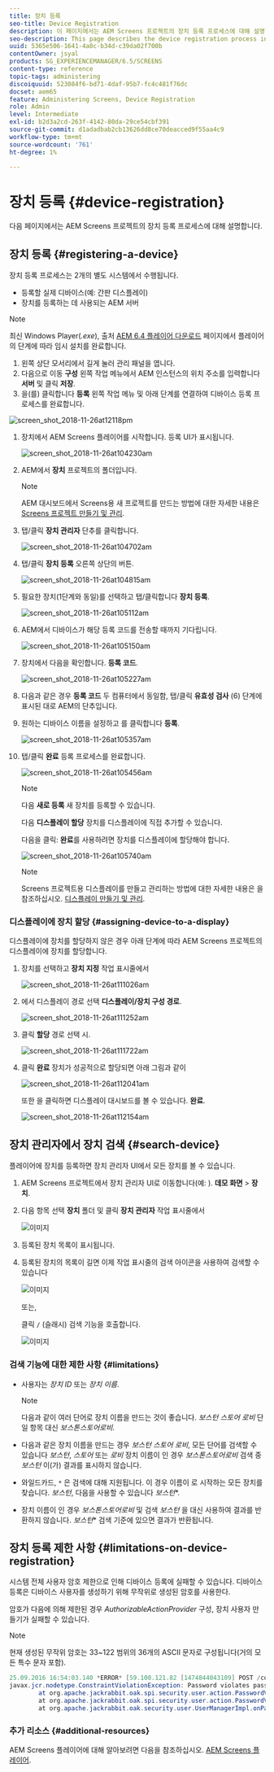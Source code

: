 ```yaml
---
title: 장치 등록
seo-title: Device Registration
description: 이 페이지에서는 AEM Screens 프로젝트의 장치 등록 프로세스에 대해 설명합니다.
seo-description: This page describes the device registration process in an AEM Screens project.
uuid: 5365e506-1641-4a0c-b34d-c39da02f700b
contentOwner: jsyal
products: SG_EXPERIENCEMANAGER/6.5/SCREENS
content-type: reference
topic-tags: administering
discoiquuid: 523084f6-bd71-4daf-95b7-fc4c481f76dc
docset: aem65
feature: Administering Screens, Device Registration
role: Admin
level: Intermediate
exl-id: b2d3a2cd-263f-4142-80da-29ce54cbf391
source-git-commit: d1adadbab2cb13626dd8ce70deacced9f55aa4c9
workflow-type: tm+mt
source-wordcount: '761'
ht-degree: 1%

---
```


# 장치 등록 {#device-registration}

다음 페이지에서는 AEM Screens 프로젝트의 장치 등록 프로세스에 대해 설명합니다.

## 장치 등록 {#registering-a-device}

장치 등록 프로세스는 2개의 별도 시스템에서 수행됩니다.

* 등록할 실제 디바이스(예: 간판 디스플레이)
* 장치를 등록하는 데 사용되는 AEM 서버

>[!NOTE]
>
>최신 Windows Player(*.exe*), 출처 [AEM 6.4 플레이어 다운로드](https://download.macromedia.com/screens/) 페이지에서 플레이어의 단계에 따라 임시 설치를 완료합니다.
>
>1. 왼쪽 상단 모서리에서 길게 눌러 관리 패널을 엽니다.
>1. 다음으로 이동 **구성** 왼쪽 작업 메뉴에서 AEM 인스턴스의 위치 주소를 입력합니다 **서버** 및 클릭 **저장**.
>1. 을(를) 클릭합니다 **등록** 왼쪽 작업 메뉴 및 아래 단계를 연결하여 디바이스 등록 프로세스를 완료합니다.
>

![screen_shot_2018-11-26at12118pm](assets/screen_shot_2018-11-26at12118pm.png)

1. 장치에서 AEM Screens 플레이어를 시작합니다. 등록 UI가 표시됩니다.

   ![screen_shot_2018-11-26at104230am](assets/screen_shot_2018-11-26at104230am.png)

1. AEM에서 **장치** 프로젝트의 폴더입니다.

   >[!NOTE]
   >
   >AEM 대시보드에서 Screens용 새 프로젝트를 만드는 방법에 대한 자세한 내용은 [Screens 프로젝트 만들기 및 관리](creating-a-screens-project.md).

1. 탭/클릭 **장치 관리자** 단추를 클릭합니다.

   ![screen_shot_2018-11-26at104702am](assets/screen_shot_2018-11-26at104702am.png)

1. 탭/클릭 **장치 등록** 오른쪽 상단의 버튼.

   ![screen_shot_2018-11-26at104815am](assets/screen_shot_2018-11-26at104815am.png)

1. 필요한 장치(1단계와 동일)를 선택하고 탭/클릭합니다 **장치 등록**.

   ![screen_shot_2018-11-26at105112am](assets/screen_shot_2018-11-26at105112am.png)

1. AEM에서 디바이스가 해당 등록 코드를 전송할 때까지 기다립니다.

   ![screen_shot_2018-11-26at105150am](assets/screen_shot_2018-11-26at105150am.png)

1. 장치에서 다음을 확인합니다. **등록 코드**.

   ![screen_shot_2018-11-26at105227am](assets/screen_shot_2018-11-26at105227am.png)

1. 다음과 같은 경우 **등록 코드** 두 컴퓨터에서 동일함, 탭/클릭 **유효성 검사** (6) 단계에 표시된 대로 AEM의 단추입니다.
1. 원하는 디바이스 이름을 설정하고 를 클릭합니다 **등록**.

   ![screen_shot_2018-11-26at105357am](assets/screen_shot_2018-11-26at105357am.png)

1. 탭/클릭 **완료** 등록 프로세스를 완료합니다.

   ![screen_shot_2018-11-26at105456am](assets/screen_shot_2018-11-26at105456am.png)

   >[!NOTE]
   >
   >다음 **새로 등록** 새 장치를 등록할 수 있습니다.
   >
   >다음 **디스플레이 할당** 장치를 디스플레이에 직접 추가할 수 있습니다.

   다음을 클릭: **완료**&#x200B;를 사용하려면 장치를 디스플레이에 할당해야 합니다.

   ![screen_shot_2018-11-26at105740am](assets/screen_shot_2018-11-26at105740am.png)

   >[!NOTE]
   >
   >Screens 프로젝트용 디스플레이를 만들고 관리하는 방법에 대한 자세한 내용은 을 참조하십시오. [디스플레이 만들기 및 관리](managing-displays.md).

### 디스플레이에 장치 할당 {#assigning-device-to-a-display}

디스플레이에 장치를 할당하지 않은 경우 아래 단계에 따라 AEM Screens 프로젝트의 디스플레이에 장치를 할당합니다.

1. 장치를 선택하고 **장치 지정** 작업 표시줄에서

   ![screen_shot_2018-11-26at111026am](assets/screen_shot_2018-11-26at111026am.png)

1. 에서 디스플레이 경로 선택 **디스플레이/장치 구성 경로**.

   ![screen_shot_2018-11-26at111252am](assets/screen_shot_2018-11-26at111252am.png)

1. 클릭 **할당** 경로 선택 시.

   ![screen_shot_2018-11-26at111722am](assets/screen_shot_2018-11-26at111722am.png)

1. 클릭 **완료** 장치가 성공적으로 할당되면 아래 그림과 같이

   ![screen_shot_2018-11-26at112041am](assets/screen_shot_2018-11-26at112041am.png)

   또한 을 클릭하면 디스플레이 대시보드를 볼 수 있습니다. **완료**.

   ![screen_shot_2018-11-26at112154am](assets/screen_shot_2018-11-26at112154am.png)

## 장치 관리자에서 장치 검색 {#search-device}

플레이어에 장치를 등록하면 장치 관리자 UI에서 모든 장치를 볼 수 있습니다.

1. AEM Screens 프로젝트에서 장치 관리자 UI로 이동합니다(예: ). **데모 화면** > **장치**.

1. 다음 항목 선택 **장치** 폴더 및 클릭 **장치 관리자** 작업 표시줄에서

   ![이미지](/help/user-guide/assets/device-manager/device-manager-1.png)

1. 등록된 장치 목록이 표시됩니다.

1. 등록된 장치의 목록이 길면 이제 작업 표시줄의 검색 아이콘을 사용하여 검색할 수 있습니다

   ![이미지](/help/user-guide/assets/device-manager/device-manager-2.png)

   또는,

   클릭 `/` (슬래시) 검색 기능을 호출합니다.

   ![이미지](/help/user-guide/assets/device-manager/device-manager-3.png)


### 검색 기능에 대한 제한 사항 {#limitations}

* 사용자는 *장치 ID* 또는 *장치 이름*.

  >[!NOTE]
  >다음과 같이 여러 단어로 장치 이름을 만드는 것이 좋습니다. *보스턴 스토어 로비* 단일 항목 대신 *보스톤스토어로비*.

* 다음과 같은 장치 이름을 만드는 경우 *보스턴 스토어 로비*, 모든 단어를 검색할 수 있습니다 *보스턴*, *스토어* 또는 *로비* 장치 이름이 인 경우 *보스톤스토어로비* 검색 중 *보스턴* 이(가) 결과를 표시하지 않습니다.

* 와일드카드, `*` 은 검색에 대해 지원됩니다. 이 경우 이름이 로 시작하는 모든 장치를 찾습니다. *보스턴*, 다음을 사용할 수 있습니다 *보스턴**.

* 장치 이름이 인 경우 *보스톤스토어로비* 및 검색 *보스턴* 을 대신 사용하여 결과를 반환하지 않습니다. *보스턴** 검색 기준에 있으면 결과가 반환됩니다.

## 장치 등록 제한 사항 {#limitations-on-device-registration}

시스템 전체 사용자 암호 제한으로 인해 디바이스 등록에 실패할 수 있습니다. 디바이스 등록은 디바이스 사용자를 생성하기 위해 무작위로 생성된 암호를 사용한다.

암호가 다음에 의해 제한된 경우 *AuthorizableActionProvider* 구성, 장치 사용자 만들기가 실패할 수 있습니다.

>[!NOTE]
>
>현재 생성된 무작위 암호는 33~122 범위의 36개의 ASCII 문자로 구성됩니다(거의 모든 특수 문자 포함).

```java
25.09.2016 16:54:03.140 *ERROR* [59.100.121.82 [1474844043109] POST /content/screens/svc/registration HTTP/1.1] com.adobe.cq.screens.device.registration.impl.RegistrationServlet Error during device registration
javax.jcr.nodetype.ConstraintViolationException: Password violates password constraint (^(?=.*\d).{7,9}$).
        at org.apache.jackrabbit.oak.spi.security.user.action.PasswordValidationAction.validatePassword(PasswordValidationAction.java:105)
        at org.apache.jackrabbit.oak.spi.security.user.action.PasswordValidationAction.onPasswordChange(PasswordValidationAction.java:76)
        at org.apache.jackrabbit.oak.security.user.UserManagerImpl.onPasswordChange(UserManagerImpl.java:308)
```

### 추가 리소스 {#additional-resources}

AEM Screens 플레이어에 대해 알아보려면 다음을 참조하십시오. [AEM Screens 플레이어](working-with-screens-player.md).
